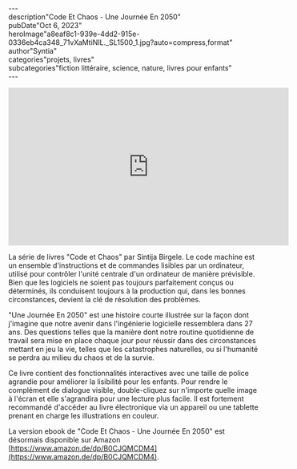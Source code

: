 \---  
description"Code Et Chaos - Une Journée En 2050"   
pubDate"Oct 6, 2023"   
heroImage"a8eaf8c1-939e-4dd2-915e-0336eb4ca348_71vXaMtiNIL._SL1500_1.jpg?auto=compress,format"   
author"Syntia"   
categories"projets, livres"   
subcategories"fiction littéraire, science, nature, livres pour enfants"   
\---  

<iframe width="560" height="315" src="https://www.youtube.com/embed/7M2ku1aAzHY?si=NYv50Ew-rJLZn2eY" title="Lecteur vidéo YouTube" frameborder="0" allow="accelerometer; autoplay; clipboard-write; encrypted-media; gyroscope; picture-in-picture; web-share" allowfullscreen></iframe>

La série de livres "Code et Chaos" par Sintija Birgele. Le code machine est un ensemble d'instructions et de commandes lisibles par un ordinateur, utilisé pour contrôler l'unité centrale d'un ordinateur de manière prévisible. Bien que les logiciels ne soient pas toujours parfaitement conçus ou déterminés, ils conduisent toujours à la production qui, dans les bonnes circonstances, devient la clé de résolution des problèmes.

"Une Journée En 2050" est une histoire courte illustrée sur la façon dont j'imagine que notre avenir dans l'ingénierie logicielle ressemblera dans 27 ans. Des questions telles que la manière dont notre routine quotidienne de travail sera mise en place chaque jour pour réussir dans des circonstances mettant en jeu la vie, telles que les catastrophes naturelles, ou si l'humanité se perdra au milieu du chaos et de la survie.

Ce livre contient des fonctionnalités interactives avec une taille de police agrandie pour améliorer la lisibilité pour les enfants. Pour rendre le complément de dialogue visible, double-cliquez sur n'importe quelle image à l'écran et elle s'agrandira pour une lecture plus facile. Il est fortement recommandé d'accéder au livre électronique via un appareil ou une tablette prenant en charge les illustrations en couleur.

La version ebook de "Code Et Chaos - Une Journée En 2050" est désormais disponible sur Amazon [https://www.amazon.de/dp/B0CJQMCDM4](https://www.amazon.de/dp/B0CJQMCDM4).
